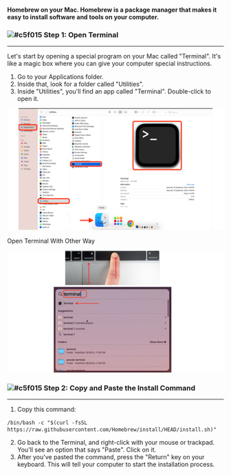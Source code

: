 #### Homebrew on your Mac. Homebrew is a package manager that makes it easy to install software and tools on your computer.

### ![#c5f015](https://placehold.co/15x15/c5f015/c5f015.png) Step 1: Open Terminal
------------------------
Let's start by opening a special program on your Mac called "Terminal". It's like a magic box where you can give your computer special instructions.


1. Go to your Applications folder.
2. Inside that, look for a folder called "Utilities".
3. Inside "Utilities", you'll find an app called "Terminal". Double-click to open it.

![](https://github.com/ibasloom/Homebrew/blob/main/Img/1.png)


Open Terminal With Other Way

![](https://github.com/ibasloom/Homebrew/blob/main/Img/2.png)


### ![#c5f015](https://placehold.co/15x15/c5f015/c5f015.png) Step 2: Copy and Paste the Install Command
------------------------

1. Copy this command:

```
/bin/bash -c "$(curl -fsSL https://raw.githubusercontent.com/Homebrew/install/HEAD/install.sh)"
```

2. Go back to the Terminal, and right-click with your mouse or trackpad. You'll see an option that says "Paste". Click on it.
3. After you've pasted the command, press the "Return" key on your keyboard. This will tell your computer to start the installation process.
   
